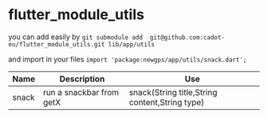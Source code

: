 # flutter_module_utils

you can add easily by `git submodule add  git@github.com:cadot-eu/flutter_module_utils.git lib/app/utils`

and import in your files `import 'package:newgps/app/utils/snack.dart';`

| Name | Description | Use |
| --- | ----------- | --- |
| snack | run a snackbar from getX | snack(String title,String content,String type) |
